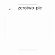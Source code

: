 
<div align="center">
<img align="center" alt="zerotwo-pic" height="150" style="border-radius:50px;" src="https://media.giphy.com/media/3IrkqEx60GrcJh9Gdb/giphy.gif">
</div>
